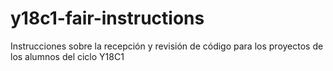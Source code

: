 # y18c1-fair-instructions
Instrucciones sobre la recepción y revisión de código para los proyectos de los alumnos del ciclo Y18C1
